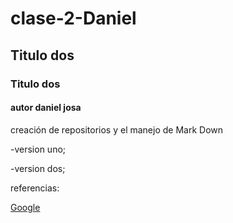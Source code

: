 # clase-2-Daniel
## Titulo dos
### Titulo dos
#### autor daniel josa
creación de repositorios y el manejo de Mark Down

-version uno;

-version dos;

referencias:

[Google](https://www.google.com)
